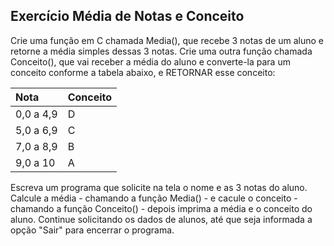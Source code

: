 ## Exercício Média de Notas e Conceito
Crie uma função em C chamada Media(), que recebe 3 notas de um aluno e retorne a média simples dessas 3 notas. 
Crie uma outra função chamada Conceito(), que vai receber a média do aluno e converte-la  para um conceito conforme a tabela abaixo, e RETORNAR esse conceito:

Nota | Conceito
:--- | :---
0,0 a 4,9 | D
5,0 a 6,9 | C
7,0 a 8,9 | B
9,0 a 10 | A

Escreva um programa que solicite na tela o nome e as 3 notas do aluno.
Calcule a média - chamando a função Media() - e cacule o conceito - chamando a função Conceito() -  depois imprima a média e o conceito do aluno.
Continue solicitando os dados de  alunos, até que seja informada a opção "Sair" para encerrar o programa.
